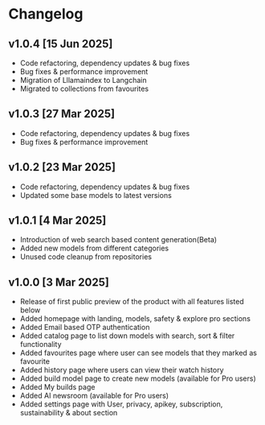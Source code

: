 # Changelog

## v1.0.4 [15 Jun 2025]

- Code refactoring, dependency updates & bug fixes
- Bug fixes & performance improvement
- Migration of Lllamaindex to Langchain
- Migrated to collections from favourites

## v1.0.3 [27 Mar 2025]

- Code refactoring, dependency updates & bug fixes
- Bug fixes & performance improvement

## v1.0.2 [23 Mar 2025]

- Code refactoring, dependency updates & bug fixes
- Updated some base models to latest versions

## v1.0.1 [4 Mar 2025]

- Introduction of web search based content generation(Beta)
- Added new models from different categories
- Unused code cleanup from repositories

## v1.0.0 [3 Mar 2025]

- Release of first public preview of the product with all features listed below
- Added homepage with landing, models, safety & explore pro sections
- Added Email based OTP authentication
- Added catalog page to list down models with search, sort & filter functionality
- Added favourites page where user can see models that they marked as favourite
- Added history page where users can view their watch history
- Added build model page to create new models (available for Pro users)
- Added My builds page
- Added AI newsroom (available for Pro users)
- Added settings page with User, privacy, apikey, subscription, sustainability & about section
